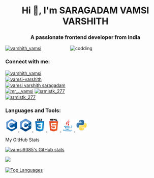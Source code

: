 <h1 align="center">Hi 👋, I'm SARAGADAM VAMSI VARSHITH</h1>
<h3 align="center">A passionate frontend developer from India</h3>
<image align="right" alt="codding" width="300" height="200" src="https://physicsgurukul.com/wp-content/uploads/2019/02/character-1.gif"
<p align="left"> <a href="https://twitter.com/varshith_vamsi" target="blank"><img src="https://img.shields.io/twitter/follow/varshith_vamsi?logo=twitter&style=for-the-badge" alt="varshith_vamsi" /></a> </p>

<h3 align="left">Connect with me:</h3>
<p align="left">
<a href="https://twitter.com/varshith_vamsi" target="blank"><img align="center" src="https://raw.githubusercontent.com/rahuldkjain/github-profile-readme-generator/master/src/images/icons/Social/twitter.svg" alt="varshith_vamsi" height="30" width="40" /></a>
<a href="https://linkedin.com/in/vamsi-varshith" target="blank"><img align="center" src="https://raw.githubusercontent.com/rahuldkjain/github-profile-readme-generator/master/src/images/icons/Social/linked-in-alt.svg" alt="vamsi-varshith" height="30" width="40" /></a>
<a href="https://fb.com/vamsi varshith saragadam" target="blank"><img align="center" src="https://raw.githubusercontent.com/rahuldkjain/github-profile-readme-generator/master/src/images/icons/Social/facebook.svg" alt="vamsi varshith saragadam" height="30" width="40" /></a>
<a href="https://instagram.com/mr_._vamsi" target="blank"><img align="center" src="https://raw.githubusercontent.com/rahuldkjain/github-profile-readme-generator/master/src/images/icons/Social/instagram.svg" alt="mr_._vamsi" height="30" width="40" /></a>
<a href="https://www.codechef.com/users/srmistk_277" target="blank"><img align="center" src="https://cdn.jsdelivr.net/npm/simple-icons@3.1.0/icons/codechef.svg" alt="srmistk_277" height="30" width="40" /></a>
<a href="https://www.hackerrank.com/Vamsi_Varshith" target="blank"><img align="center" src="https://raw.githubusercontent.com/rahuldkjain/github-profile-readme-generator/master/src/images/icons/Social/hackerrank.svg" alt="srmistk_277" height="30" width="40" /></a>
</p>

<h3 align="left">Languages and Tools:</h3>
<p align="left"> <a href="https://www.cprogramming.com/" target="_blank" rel="noreferrer"> <img src="https://raw.githubusercontent.com/devicons/devicon/master/icons/c/c-original.svg" alt="c" width="40" height="40"/> </a> <a href="https://www.w3schools.com/cpp/" target="_blank" rel="noreferrer"> <img src="https://raw.githubusercontent.com/devicons/devicon/master/icons/cplusplus/cplusplus-original.svg" alt="cplusplus" width="40" height="40"/> </a> <a href="https://www.w3schools.com/css/" target="_blank" rel="noreferrer"> <img src="https://raw.githubusercontent.com/devicons/devicon/master/icons/css3/css3-original-wordmark.svg" alt="css3" width="40" height="40"/> </a> <a href="https://www.w3.org/html/" target="_blank" rel="noreferrer"> <img src="https://raw.githubusercontent.com/devicons/devicon/master/icons/html5/html5-original-wordmark.svg" alt="html5" width="40" height="40"/> </a> <a href="https://www.java.com" target="_blank" rel="noreferrer"> <img src="https://raw.githubusercontent.com/devicons/devicon/master/icons/java/java-original.svg" alt="java" width="40" height="40"/> </a> <a href="https://www.python.org" target="_blank" rel="noreferrer"> <img src="https://raw.githubusercontent.com/devicons/devicon/master/icons/python/python-original.svg" alt="python" width="40" height="40"/> </a> </p>



My GitHub Stats

<a href="http://www.github.com/vamsi9385"><img src="https://github-readme-stats.vercel.app/api?username=vamsi9385&show_icons=true&hide=&count_private=true&title_color=0891b2&text_color=ffffff&icon_color=0891b2&bg_color=1c1917&hide_border=true&show_icons=true" alt="vamsi9385's GitHub stats" /></a>

<a href="http://www.github.com/vamsi9385"><img src="https://github-readme-streak-stats.herokuapp.com/?user=vamsi9385&stroke=ffffff&background=1c1917&ring=0891b2&fire=0891b2&currStreakNum=ffffff&currStreakLabel=0891b2&sideNums=ffffff&sideLabels=ffffff&dates=ffffff&hide_border=true" /></a>


<a href="https://github.com/vamsi9385" align="left"><img src="https://github-readme-stats.vercel.app/api/top-langs/?username=vamsi9385&langs_count=10&title_color=0891b2&text_color=ffffff&icon_color=0891b2&bg_color=1c1917&hide_border=true&locale=en&custom_title=Top%20%Languages" alt="Top Languages" /></a>
